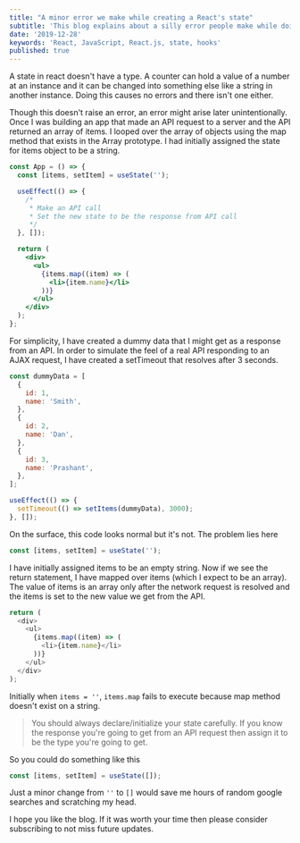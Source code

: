```yaml
---
title: "A minor error we make while creating a React's state"
subtitle: 'This blog explains about a silly error people make while doing a project in React'
date: '2019-12-28'
keywords: 'React, JavaScript, React.js, state, hooks'
published: true
---
```


A state in react doesn't have a type. A counter can hold a value of a number at an instance and it can be changed into something else like a string in another instance. Doing this causes no errors and there isn't one either.

Though this doesn't raise an error, an error might arise later unintentionally. Once I was building an app that made an API request to a server and the API returned an array of items. I looped over the array of objects using the map method that exists in the Array prototype. I had initially assigned the state for items object to be a string.

```jsx
const App = () => {
  const [items, setItem] = useState('');

  useEffect(() => {
    /*
     * Make an API call
     * Set the new state to be the response from API call
     */
  }, []);

  return (
    <div>
      <ul>
        {items.map((item) => (
          <li>{item.name}</li>
        ))}
      </ul>
    </div>
  );
};
```

For simplicity, I have created a dummy data that I might get as a response from an API. In order to simulate the feel of a real API responding to an AJAX request, I have created a setTimeout that resolves after 3 seconds.

```jsx
const dummyData = [
  {
    id: 1,
    name: 'Smith',
  },
  {
    id: 2,
    name: 'Dan',
  },
  {
    id: 3,
    name: 'Prashant',
  },
];

useEffect(() => {
  setTimeout(() => setItems(dummyData), 3000);
}, []);
```

On the surface, this code looks normal but it's not. The problem lies here

```js
const [items, setItem] = useState('');
```

I have initially assigned items to be an empty string. Now if we see the return statement, I have mapped over items (which I expect to be an array). The value of items is an array only after the network request is resolved and the items is set to the new value we get from the API.

```js
return (
  <div>
    <ul>
      {items.map((item) => (
        <li>{item.name}</li>
      ))}
    </ul>
  </div>
);
```

Initially when `items = ''`, `items.map` fails to execute because map method doesn't exist on a string.

> You should always declare/initialize your state carefully. If you know the response you're going to get from an API request then assign it to be the type you're going to get.

So you could do something like this

```js
const [items, setItem] = useState([]);
```

Just a minor change from `''` to `[]` would save me hours of random google searches and scratching my head.

I hope you like the blog. If it was worth your time then please consider subscribing to not miss future updates.
